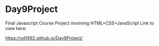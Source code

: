 # Day9Project
Final Javascript Course Project involving HTML+CSS+JavaScript
Link to view here: 

https://vd1992.github.io/Day9Project/
